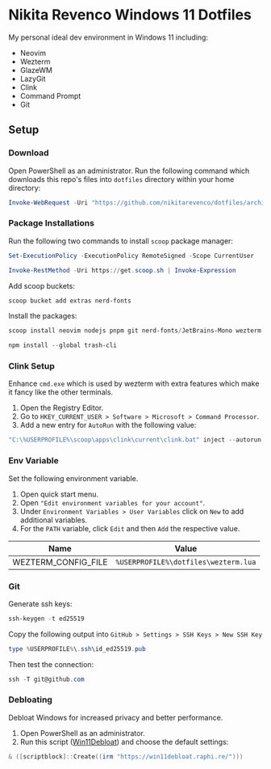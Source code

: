 # Nikita Revenco Windows 11 Dotfiles

My personal ideal dev environment in Windows 11 including:

- Neovim
- Wezterm
- GlazeWM
- LazyGit
- Clink
- Command Prompt
- Git

## Setup

### Download

Open PowerShell as an administrator.
Run the following command which downloads this repo's files into `dotfiles` directory within your home directory:

```powershell
Invoke-WebRequest -Uri "https://github.com/nikitarevenco/dotfiles/archive/refs/heads/main.zip" -OutFile "$env:USERPROFILE\dotfiles.zip"; Expand-Archive -Path "$env:USERPROFILE\dotfiles.zip" -DestinationPath "$env:USERPROFILE\dotfiles" -Force; Move-Item -Path "$env:USERPROFILE\dotfiles\dotfiles-main\*" -Destination "$env:USERPROFILE\dotfiles" -Force; Remove-Item "$env:USERPROFILE\dotfiles\dotfiles-main" -Recurse; Remove-Item "$env:USERPROFILE\dotfiles.zip"
```

### Package Installations

Run the following two commands to install `scoop` package manager:

```powershell
Set-ExecutionPolicy -ExecutionPolicy RemoteSigned -Scope CurrentUser
```

```powershell
Invoke-RestMethod -Uri https://get.scoop.sh | Invoke-Expression
```

Add scoop buckets:

```powershell
scoop bucket add extras nerd-fonts
```

Install the packages:

```powershell
scoop install neovim nodejs pnpm git nerd-fonts/JetBrains-Mono wezterm glazewm whkd main/clink starship lua lazygit bat tldr fzf duf sd gron
```

```powershell
npm install --global trash-cli
```

### Clink Setup

Enhance `cmd.exe` which is used by wezterm with extra features which make it fancy like the other terminals.

1. Open the Registry Editor.
1. Go to `HKEY_CURRENT_USER > Software > Microsoft > Command Processor`.
1. Add a new entry for `AutoRun` with the following value:

```powershell
"C:\%USERPROFILE%\scoop\apps\clink\current\clink.bat" inject --autorun & "C:\%USERPROFILE%\dotfiles\cmdrc.bat"
```

### Env Variable

Set the following environment variable.

1. Open quick start menu.
1. Open `"Edit environment variables for your account"`.
1. Under `Environment Variables > User Variables` click on `New` to add additional variables.
1. For the `PATH` variable, click `Edit` and then `Add` the respective value.

| Name                | Value                                |
| ------------------- | ------------------------------------ |
| WEZTERM_CONFIG_FILE | `%USERPROFILE%\dotfiles\wezterm.lua` |

### Git

Generate ssh keys:

```powershell
ssh-keygen -t ed25519
```

Copy the following output into `GitHub > Settings > SSH Keys > New SSH Key`

```powershell
type %USERPROFILE%\.ssh\id_ed25519.pub
```

Then test the connection:

```powershell
ssh -T git@github.com
```

### Debloating

Debloat Windows for increased privacy and better performance.

1. Open PowerShell as an administrator.
1. Run this script ([Win11Debloat](https://github.com/Raphire/Win11Debloat)) and choose the default settings:

```powershell
& ([scriptblock]::Create((irm "https://win11debloat.raphi.re/")))
```
